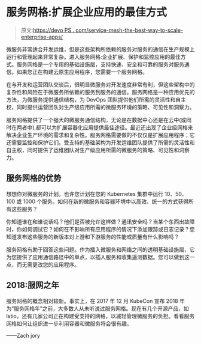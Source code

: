 # 服务网格:扩展企业应用的最佳方式

> 原文:[https://devo PS . com/service-mesh-the-best-way-to-scale-enterprise-apps/](https://devops.com/service-mesh-the-best-way-to-scale-enterprise-apps/)

微服务非常适合开发运维，但是这些架构所依赖的服务对服务的通信在生产规模上运行和管理起来非常复杂。进入服务网格:企业扩展、保护和监控应用的最佳方式。服务网格是一个专用的基础设施层，支持快速、安全和可靠的服务对服务通信。如果您正在构建云原生应用程序，您需要一个服务网格。

在与开发和运营团队交谈后，很明显微服务对开发速度非常有利，但这些架构中的复杂性和风险在于微服务所依赖的服务到服务的通信。服务网格是一种应用优先的方法，为微服务提供通信结构，为 DevOps 团队提供他们所需的灵活性和自主权，同时提供运营团队对生产级应用所需的微服务环境的策略、可见性和洞察力。

服务网格提供了一个强大的微服务通信结构，无论是在数据中心还是在云中(或同时在两者中),都可以为扩展容器化应用提供最佳途径。最近还出现了企业级网格来解决企业生产环境的需求和复杂性。服务网格需要做的不仅仅是扩展应用程序；它还需要监控和保护它们。受支持的基础架构为开发运维团队提供了所需的灵活性和自主权，同时提供了运维团队对生产级应用所需的微服务的策略、可见性和洞察力。

## **服务网格的优势**

想想你对微服务的计划。也许您计划在您的 Kubernetes 集群中运行 10、50、100 或 1000 个服务。如何在新的微服务和容器环境中以高效、统一的方式获得所有这些服务？

你知道谁在和谁说话吗？他们是否被允许这样做？通讯安全吗？当某个东西出故障时，你如何调试它？如何在不影响所有应用程序的情况下添加跟踪或日志记录？您知道发布这些服务的新版本对上游和下游服务的性能或质量有什么影响吗？

服务网格有助于回答这些问题。作为插入微服务和网络之间的透明基础设施层，它为您提供了应用通信路径中的单点，以插入服务和收集遥测数据。您可以做到这一点，而无需更改您的应用程序。

## **2018:服网之年** 

服务网格的概念相对较新。事实上，在 2017 年 12 月 KubeCon 宣布 2018 年为“服务网格年”之前，大多数人从未听说过服务网格。现在有几个开源产品，如 Istio，还有几家公司正在构建受支持的网格，以减轻管理微服务的负担。看看服务网格如何让组织进一步利用容器和微服务将会很有趣。

——Zach jory